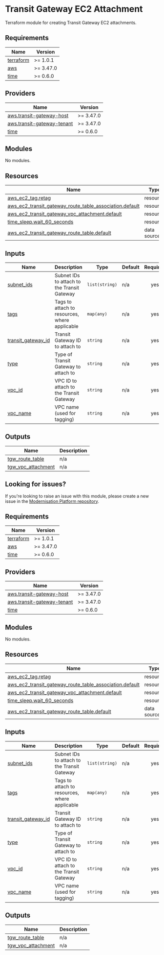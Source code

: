 # Transit Gateway EC2 Attachment

Terraform module for creating Transit Gateway EC2 attachments.

<!--- BEGIN_TF_DOCS --->
## Requirements

| Name | Version |
|------|---------|
| <a name="requirement_terraform"></a> [terraform](#requirement\_terraform) | >= 1.0.1 |
| <a name="requirement_aws"></a> [aws](#requirement\_aws) | >= 3.47.0 |
| <a name="requirement_time"></a> [time](#requirement\_time) | >= 0.6.0 |

## Providers

| Name | Version |
|------|---------|
| <a name="provider_aws.transit-gateway-host"></a> [aws.transit-gateway-host](#provider\_aws.transit-gateway-host) | >= 3.47.0 |
| <a name="provider_aws.transit-gateway-tenant"></a> [aws.transit-gateway-tenant](#provider\_aws.transit-gateway-tenant) | >= 3.47.0 |
| <a name="provider_time"></a> [time](#provider\_time) | >= 0.6.0 |

## Modules

No modules.

## Resources

| Name | Type |
|------|------|
| [aws_ec2_tag.retag](https://registry.terraform.io/providers/hashicorp/aws/latest/docs/resources/ec2_tag) | resource |
| [aws_ec2_transit_gateway_route_table_association.default](https://registry.terraform.io/providers/hashicorp/aws/latest/docs/resources/ec2_transit_gateway_route_table_association) | resource |
| [aws_ec2_transit_gateway_vpc_attachment.default](https://registry.terraform.io/providers/hashicorp/aws/latest/docs/resources/ec2_transit_gateway_vpc_attachment) | resource |
| [time_sleep.wait_60_seconds](https://registry.terraform.io/providers/hashicorp/time/latest/docs/resources/sleep) | resource |
| [aws_ec2_transit_gateway_route_table.default](https://registry.terraform.io/providers/hashicorp/aws/latest/docs/data-sources/ec2_transit_gateway_route_table) | data source |

## Inputs

| Name | Description | Type | Default | Required |
|------|-------------|------|---------|:--------:|
| <a name="input_subnet_ids"></a> [subnet\_ids](#input\_subnet\_ids) | Subnet IDs to attach to the Transit Gateway | `list(string)` | n/a | yes |
| <a name="input_tags"></a> [tags](#input\_tags) | Tags to attach to resources, where applicable | `map(any)` | n/a | yes |
| <a name="input_transit_gateway_id"></a> [transit\_gateway\_id](#input\_transit\_gateway\_id) | Transit Gateway ID to attach to | `string` | n/a | yes |
| <a name="input_type"></a> [type](#input\_type) | Type of Transit Gateway to attach to | `string` | n/a | yes |
| <a name="input_vpc_id"></a> [vpc\_id](#input\_vpc\_id) | VPC ID to attach to the Transit Gateway | `string` | n/a | yes |
| <a name="input_vpc_name"></a> [vpc\_name](#input\_vpc\_name) | VPC name (used for tagging) | `string` | n/a | yes |

## Outputs

| Name | Description |
|------|-------------|
| <a name="output_tgw_route_table"></a> [tgw\_route\_table](#output\_tgw\_route\_table) | n/a |
| <a name="output_tgw_vpc_attachment"></a> [tgw\_vpc\_attachment](#output\_tgw\_vpc\_attachment) | n/a |

<!--- END_TF_DOCS --->

## Looking for issues?
If you're looking to raise an issue with this module, please create a new issue in the [Modernisation Platform repository](https://github.com/ministryofjustice/modernisation-platform/issues).

<!-- BEGIN_TF_DOCS -->
## Requirements

| Name | Version |
|------|---------|
| <a name="requirement_terraform"></a> [terraform](#requirement\_terraform) | >= 1.0.1 |
| <a name="requirement_aws"></a> [aws](#requirement\_aws) | >= 3.47.0 |
| <a name="requirement_time"></a> [time](#requirement\_time) | >= 0.6.0 |

## Providers

| Name | Version |
|------|---------|
| <a name="provider_aws.transit-gateway-host"></a> [aws.transit-gateway-host](#provider\_aws.transit-gateway-host) | >= 3.47.0 |
| <a name="provider_aws.transit-gateway-tenant"></a> [aws.transit-gateway-tenant](#provider\_aws.transit-gateway-tenant) | >= 3.47.0 |
| <a name="provider_time"></a> [time](#provider\_time) | >= 0.6.0 |

## Modules

No modules.

## Resources

| Name | Type |
|------|------|
| [aws_ec2_tag.retag](https://registry.terraform.io/providers/hashicorp/aws/latest/docs/resources/ec2_tag) | resource |
| [aws_ec2_transit_gateway_route_table_association.default](https://registry.terraform.io/providers/hashicorp/aws/latest/docs/resources/ec2_transit_gateway_route_table_association) | resource |
| [aws_ec2_transit_gateway_vpc_attachment.default](https://registry.terraform.io/providers/hashicorp/aws/latest/docs/resources/ec2_transit_gateway_vpc_attachment) | resource |
| [time_sleep.wait_60_seconds](https://registry.terraform.io/providers/hashicorp/time/latest/docs/resources/sleep) | resource |
| [aws_ec2_transit_gateway_route_table.default](https://registry.terraform.io/providers/hashicorp/aws/latest/docs/data-sources/ec2_transit_gateway_route_table) | data source |

## Inputs

| Name | Description | Type | Default | Required |
|------|-------------|------|---------|:--------:|
| <a name="input_subnet_ids"></a> [subnet\_ids](#input\_subnet\_ids) | Subnet IDs to attach to the Transit Gateway | `list(string)` | n/a | yes |
| <a name="input_tags"></a> [tags](#input\_tags) | Tags to attach to resources, where applicable | `map(any)` | n/a | yes |
| <a name="input_transit_gateway_id"></a> [transit\_gateway\_id](#input\_transit\_gateway\_id) | Transit Gateway ID to attach to | `string` | n/a | yes |
| <a name="input_type"></a> [type](#input\_type) | Type of Transit Gateway to attach to | `string` | n/a | yes |
| <a name="input_vpc_id"></a> [vpc\_id](#input\_vpc\_id) | VPC ID to attach to the Transit Gateway | `string` | n/a | yes |
| <a name="input_vpc_name"></a> [vpc\_name](#input\_vpc\_name) | VPC name (used for tagging) | `string` | n/a | yes |

## Outputs

| Name | Description |
|------|-------------|
| <a name="output_tgw_route_table"></a> [tgw\_route\_table](#output\_tgw\_route\_table) | n/a |
| <a name="output_tgw_vpc_attachment"></a> [tgw\_vpc\_attachment](#output\_tgw\_vpc\_attachment) | n/a |
<!-- END_TF_DOCS -->